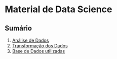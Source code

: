 # Material de Data Science

## Sumário


1. [Análise de Dados](code/01_laboratorio_analise_de_dados.ipynb)
2. [Transformação dos Dados](code/02_laboratorio_transformacao_dos_dados.ipynb)
3. [Base de Dados utilizadas](datasets/)